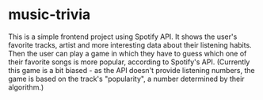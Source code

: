 # music-trivia
This is a simple frontend project using Spotify API. It shows the user's favorite tracks, artist and more interesting data about their listening habits. Then the user can play a game in which they have to guess which one of their favorite songs is more popular, according to Spotify's API.
(Currently this game is a bit biased - as the API doesn't provide listening numbers, the game is based on the track's "popularity", a number determined by their algorithm.)